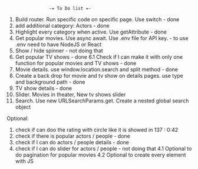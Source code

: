                     -= To Do list =-

1. Build router. Run specific code on specific page. Use switch - done
2. add additional category: Actors - done
3. Highlight every category when active. Use getAttribute - done
4. Get popular movies. Use async await. Use .env file for API key. - to use .env need to have NodeJS or React
5. Show / hide spinner - not doing that
6. Get popular TV shows - done
   6.1 Check if I can make it with only one function for popular movies and TV shows - done
7. Movie details. use window.location.search and split method - done
8. Create a back drop for movie and tv show on details pages. use type and background path - done
9. TV show details - done
10. Slider. Movies in theater, New tv shows slider
11. Search. Use new URLSearchParams.get. Create a nested global search object

Optional:

1. check if can doo the rating with circle like it is showed in 137 : 0:42
2. check if there is popular actors / people - done
3. check if I can do actors / people details - done
4. check if I can do slider for actors / people - not doing that
   4.1 Optional to do pagination for popular movies
   4.2 Optional to create every element with JS

